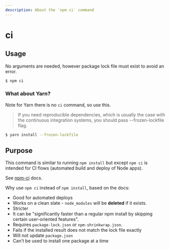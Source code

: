 ```yaml
---
description: About the `npm ci` command
---
```

# ci


## Usage

No arguments are needed, however package lock file must exist to avoid an error.

```sh
$ npm ci
```

### What about Yarn?

Note for Yarn there is no `ci` command, so use this.

> If you need reproducible dependencies, which is usually the case with the continuous integration systems, you should pass --frozen-lockfile flag.

```sh
$ yarn install --frozen-lockfile
```


## Purpose

This command is similar to running `npm install` but except `npm ci` is intended for CI flows (automated build and deploy of Node apps).

See [npm-ci](https://docs.npmjs.com/cli/ci.html) docs.

Why use `npm ci` instead of `npm install`, based on the docs:

- Good for automated deploys
- Works on a clean slate - `node_modules` will be **deleted** if it exists.
- Stricter
- It can be "significantly faster than a regular npm install by skipping certain user-oriented features".
- Requires `package-lock.json` or `npm-shrinkwrap.json`.
- Fails if the installed result does not match the lock file exactly
- Will not update `package.json`
- Can't be used to install one package at a time
